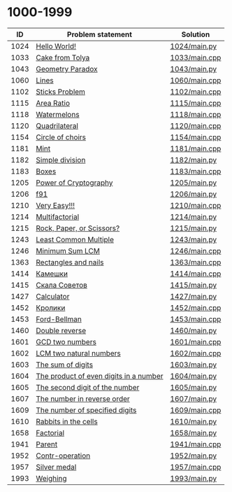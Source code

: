 # 1000-1999


| ID   | Problem statement                                                                  | Solution                       |
|------|------------------------------------------------------------------------------------|--------------------------------|
| 1024 | [Hello World!](https://www.e-olymp.com/en/problems/1024)                           | [1024/main.py](1024/main.py)   |
| 1033 | [Cake from Tolya](https://www.e-olymp.com/en/problems/1033)                        | [1033/main.cpp](1033/main.cpp) |
| 1043 | [Geometry Paradox](https://www.e-olymp.com/en/problems/1043)                       | [1043/main.py](1043/main.py)   |
| 1060 | [Lines](https://www.e-olymp.com/en/problems/1060)                                  | [1060/main.cpp](1060/main.cpp) |
| 1102 | [Sticks Problem](https://www.e-olymp.com/en/problems/1102)                         | [1102/main.cpp](1102/main.cpp) |
| 1115 | [Area Ratio](https://www.e-olymp.com/en/problems/1115)                             | [1115/main.cpp](1115/main.cpp) |
| 1118 | [Watermelons](https://www.e-olymp.com/en/problems/1118)                            | [1118/main.cpp](1118/main.cpp) |
| 1120 | [Quadrilateral](https://www.e-olymp.com/en/problems/1120)                          | [1120/main.cpp](1120/main.cpp) |
| 1154 | [Circle of choirs](https://www.e-olymp.com/en/problems/1154)                       | [1154/main.cpp](1154/main.cpp) |
| 1181 | [Mint](https://www.e-olymp.com/en/problems/1181)                                   | [1181/main.cpp](1181/main.cpp) |
| 1182 | [Simple division](https://www.e-olymp.com/en/problems/1182)                        | [1182/main.py](1182/main.py)   |
| 1183 | [Boxes](https://www.e-olymp.com/en/problems/1183)                                  | [1183/main.cpp](1183/main.cpp) |
| 1205 | [Power of Cryptography](https://www.e-olymp.com/en/problems/1205)                  | [1205/main.py](1205/main.py)   |
| 1206 | [f91](https://www.e-olymp.com/en/problems/1206)                                    | [1206/main.py](1206/main.py)   |
| 1210 | [Very Easy!!!](https://www.e-olymp.com/en/problems/1210)                           | [1210/main.cpp](1210/main.cpp) |
| 1214 | [Multifactorial](https://www.e-olymp.com/en/problems/1214)                         | [1214/main.py](1214/main.py)   |
| 1215 | [Rock, Paper, or Scissors?](https://www.e-olymp.com/en/problems/1215)              | [1215/main.py](1215/main.py)   |
| 1243 | [Least Common Multiple](https://www.e-olymp.com/en/problems/1243)                  | [1243/main.py](1243/main.py)   |
| 1246 | [Minimum Sum LCM](https://www.e-olymp.com/en/problems/1246)                        | [1246/main.cpp](1246/main.cpp) |
| 1363 | [Rectangles and nails](https://www.e-olymp.com/en/problems/1363)                   | [1363/main.cpp](1363/main.cpp) |
| 1414 | [Камешки](https://www.e-olymp.com/en/problems/1414)                                | [1414/main.cpp](1414/main.cpp) |
| 1415 | [Скала Советов](https://www.e-olymp.com/en/problems/1415)                          | [1415/main.py](1415/main.py)   |
| 1427 | [Calculator](https://www.e-olymp.com/ru/problems/1427)                             | [1427/main.py](1427/main.py)   |
| 1452 | [Кролики](https://www.e-olymp.com/en/problems/1452)                                | [1452/main.cpp](1452/main.cpp) |
| 1453 | [Ford-Bellman](https://www.e-olymp.com/en/problems/1453)                           | [1453/main.cpp](1453/main.cpp) |
| 1460 | [Double reverse](https://www.e-olymp.com/en/problems/1460)                         | [1460/main.py](1460/main.py)   |
| 1601 | [GCD two numbers](https://www.e-olymp.com/en/problems/1601)                        | [1601/main.cpp](1601/main.cpp) |
| 1602 | [LCM two natural numbers](https://www.e-olymp.com/en/problems/1602)                | [1602/main.cpp](1602/main.cpp) |
| 1603 | [The sum of digits](https://www.e-olymp.com/en/problems/1603)                      | [1603/main.py](1603/main.py)   |
| 1604 | [The product of even digits in a number](https://www.e-olymp.com/en/problems/1604) | [1604/main.py](1604/main.py)   |
| 1605 | [The second digit of the number](https://www.e-olymp.com/en/problems/1605)         | [1605/main.py](1605/main.py)   |
| 1607 | [The number in reverse order](https://www.e-olymp.com/en/problems/1607)            | [1607/main.py](1607/main.py)   |
| 1609 | [The number of specified digits](https://www.e-olymp.com/en/problems/1609)         | [1609/main.cpp](1609/main.cpp) |
| 1610 | [Rabbits in the cells](https://www.e-olymp.com/en/problems/1610)                   | [1610/main.py](1610/main.py)   |
| 1658 | [Factorial](https://www.e-olymp.com/en/problems/1658)                              | [1658/main.py](1658/main.py)   |
| 1941 | [Parent](https://www.e-olymp.com/en/problems/1941)                                 | [1941/main.cpp](1941/main.cpp) |
| 1952 | [Contr-operation](https://www.e-olymp.com/en/problems/1952)                        | [1952/main.py](1952/main.py)   |
| 1957 | [Silver medal](https://www.e-olymp.com/en/problems/1957)                           | [1957/main.cpp](1957/main.cpp) |
| 1993 | [Weighing](https://www.e-olymp.com/en/problems/1993)                               | [1993/main.py](1993/main.py)   |

